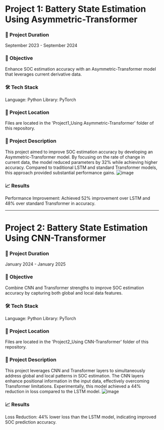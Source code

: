 # Project 1: Battery State Estimation Using Asymmetric-Transformer
### 📅 Project Duration
September 2023 - September 2024
### 🎯 Objective
Enhance SOC estimation accuracy with an Asymmetric-Transformer model that leverages current derivative data.
### 🛠 Tech Stack
Language: Python
Library: PyTorch
### 📂 Project Location
Files are located in the 'Project1_Using Asymmetric-Transformer' folder of this repository.
### 📜 Project Description
This project aimed to improve SOC estimation accuracy by developing an Asymmetric-Transformer model. By focusing on the rate of change in current data, the model reduced parameters by 32% while achieving higher accuracy. Compared to traditional LSTM and standard Transformer models, this approach provided substantial performance gains.
![image](https://github.com/user-attachments/assets/3db3c25d-28ba-443c-92e8-86bfbe5568d4)
### 📈 Results
Performance Improvement: Achieved 52% improvement over LSTM and 48% over standard Transformer in accuracy.

-----------------

# Project 2: Battery State Estimation Using CNN-Transformer
### 📅 Project Duration
January 2024 - January 2025
### 🎯 Objective
Combine CNN and Transformer strengths to improve SOC estimation accuracy by capturing both global and local data features.
### 🛠 Tech Stack
Language: Python
Library: PyTorch
### 📂 Project Location
Files are located in the 'Project2_Using CNN-Transformer' folder of this repository.
### 📜 Project Description
This project leverages CNN and Transformer layers to simultaneously address global and local patterns in SOC estimation. The CNN layers enhance positional information in the input data, effectively overcoming Transformer limitations. Experimentally, this model achieved a 44% reduction in loss compared to the LSTM model.
![image](https://github.com/user-attachments/assets/7a81e5f7-9d9e-469e-9f19-2ef597d7f5cc)

### 📈 Results
Loss Reduction: 44% lower loss than the LSTM model, indicating improved SOC prediction accuracy.
